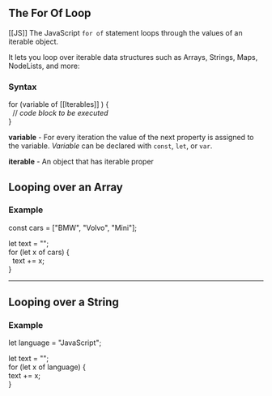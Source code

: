 ## The For Of Loop
[[JS]]
The JavaScript `for of` statement loops through the values of an iterable object.

It lets you loop over iterable data structures such as Arrays, Strings, Maps, NodeLists, and more:

### Syntax

for (variable of [[Iterables]] ) {  
  // _code block to be executed_  
}  

**variable** - For every iteration the value of the next property is assigned to the variable. _Variable_ can be declared with `const`, `let`, or `var`.

**iterable** - An object that has iterable proper

## Looping over an Array

### Example

const cars = ["BMW", "Volvo", "Mini"];  
  
let text = "";  
for (let x of cars) {  
  text += x;  
}  

---

## Looping over a String

### Example

let language = "JavaScript";  
  
let text = "";  
for (let x of language) {  
text += x;  
}